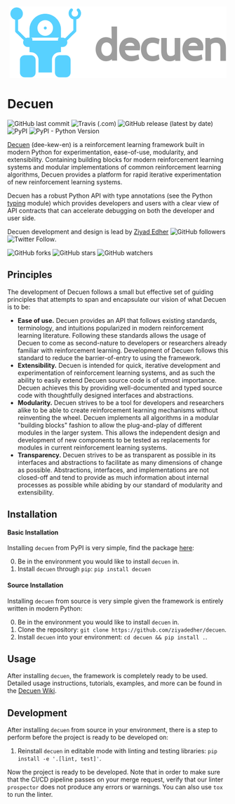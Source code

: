 <p align="center">
  <img src="https://github.com/ziyadedher/decuen/blob/develop/.github/images/logo.png?raw=true">
</p>

# Decuen
![GitHub last commit](https://img.shields.io/github/last-commit/ziyadedher/decuen)
![Travis (.com)](https://img.shields.io/travis/com/ziyadedher/decuen)
![GitHub release (latest by date)](https://img.shields.io/github/v/release/ziyadedher/decuen)
![PyPI](https://img.shields.io/pypi/v/decuen)
![PyPI - Python Version](https://img.shields.io/pypi/pyversions/decuen)

[Decuen](https://github.com/ziyadedher/decuen) (dee-kew-en) is a reinforcement learning framework built in modern Python for experimentation, ease-of-use, modularity, and extensibility. Containing building blocks for modern reinforcement learning systems and modular implementations of common reinforcement learning algorithms, Decuen provides a platform for rapid iterative experimentation of new reinforcement learning systems.

Decuen has a robust Python API with type annotations (see the Python [typing](https://docs.python.org/3/library/typing.html) module) which provides developers and users with a clear view of API contracts that can accelerate debugging on both the developer and user side.

Decuen development and design is lead by [Ziyad Edher](https://github.com/ziyadedher) ![GitHub followers](https://img.shields.io/github/followers/ziyadedher?style=social) ![Twitter Follow](https://img.shields.io/twitter/follow/ziyadedher?style=social).

![GitHub forks](https://img.shields.io/github/forks/ziyadedher/decuen?style=social)
![GitHub stars](https://img.shields.io/github/stars/ziyadedher/decuen?style=social)
![GitHub watchers](https://img.shields.io/github/watchers/ziyadedher/decuen?style=social)


## Principles
The development of Decuen follows a small but effective set of guiding principles that attempts to span and encapsulate our vision of what Decuen is to be:
* **Ease of use.** Decuen provides an API that follows existing standards, terminology, and intuitions popularized in modern reinforcement learning literature. Following these standards allows the usage of Decuen to come as second-nature to developers or researchers already familiar with reinforcement learning. Development of Decuen follows this standard to reduce the barrier-of-entry to using the framework.
* **Extensibility.** Decuen is intended for quick, iterative development and experimentation of reinforcement learning systems, and as such the ability to easily extend Decuen source code is of utmost importance. Decuen achieves this by providing well-documented and typed source code with thoughtfully designed interfaces and abstractions.
* **Modularity.** Decuen strives to be a tool for developers and researchers alike to be able to create reinforcement learning mechanisms without reinventing the wheel. Decuen implements all algorithms in a modular "building blocks" fashion to allow the plug-and-play of different modules in the larger system. This allows the independent design and development of new components to be tested as replacements for modules in current reinforcement learning systems.
* **Transparency.** Decuen strives to be as transparent as possible in its interfaces and abstractions to facilitate as many dimensions of change as possible. Abstractions, interfaces, and implementations are not closed-off and tend to provide as much information about internal processes as possible while abiding by our standard of modularity and extensibility.


## Installation
#### Basic Installation
Installing `decuen` from PyPI is very simple, find the package [here](https://pypi.org/project/decuen/):

0. Be in the environment you would like to install `decuen` in.
1. Install `decuen` through `pip`: `pip install decuen`

#### Source Installation
Installing `decuen` from source is very simple given the framework is entirely written in modern Python:

0. Be in the environment you would like to install `decuen` in.
1. Clone the repository: `git clone https://github.com/ziyadedher/decuen`.
2. Install `decuen` into your environment: `cd decuen && pip install .`.


## Usage
After installing `decuen`, the framework is completely ready to be used. Detailed usage instructions, tutorials, examples, and more can be found in the [Decuen Wiki](https://github.com/ziyadedher/decuen/wiki).


## Development
After installing `decuen` from source in your environment, there is a step to perform before the project is ready to be developed on:
1. Reinstall `decuen` in editable mode with linting and testing libraries: `pip install -e '.[lint, test]'`.

Now the project is ready to be developed. Note that in order to make sure that the CI/CD pipeline passes on your merge request, verify that our linter `prospector` does not produce any errors or warnings. You can also use `tox` to run the linter.
